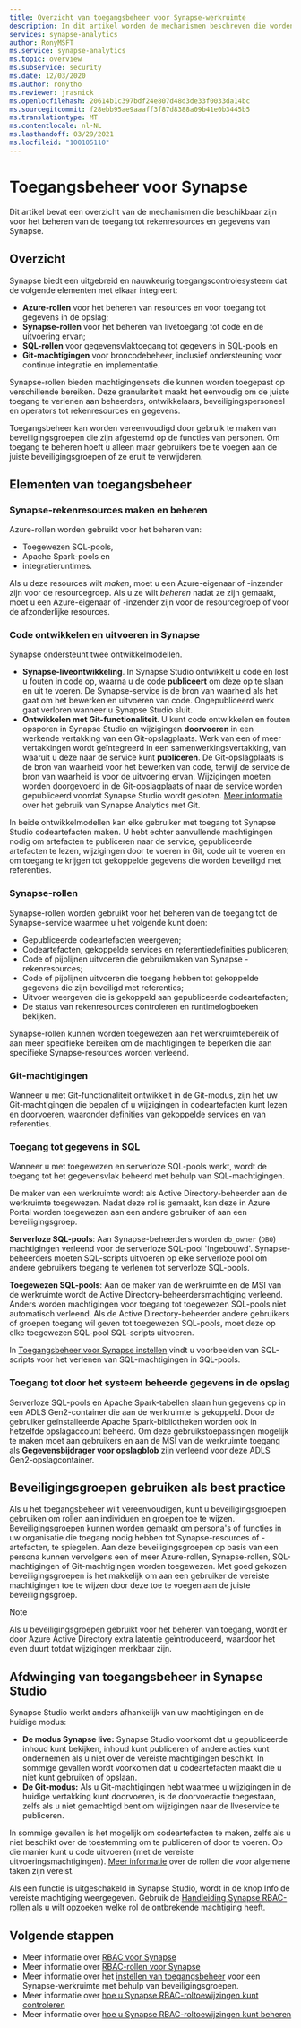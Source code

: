 ```yaml
---
title: Overzicht van toegangsbeheer voor Synapse-werkruimte
description: In dit artikel worden de mechanismen beschreven die worden gebruikt voor het beheren van de toegang tot een Synapse-werkruimte, evenals de resources en codeartefacten die deze bevat.
services: synapse-analytics
author: RonyMSFT
ms.service: synapse-analytics
ms.topic: overview
ms.subservice: security
ms.date: 12/03/2020
ms.author: ronytho
ms.reviewer: jrasnick
ms.openlocfilehash: 20614b1c397bdf24e807d48d3de33f0033da14bc
ms.sourcegitcommit: f28ebb95ae9aaaff3f87d8388a09b41e0b3445b5
ms.translationtype: MT
ms.contentlocale: nl-NL
ms.lasthandoff: 03/29/2021
ms.locfileid: "100105110"
---
```

# <a name="synapse-access-control"></a>Toegangsbeheer voor Synapse 

Dit artikel bevat een overzicht van de mechanismen die beschikbaar zijn voor het beheren van de toegang tot rekenresources en gegevens van Synapse.  

## <a name="overview"></a>Overzicht

Synapse biedt een uitgebreid en nauwkeurig toegangscontrolesysteem dat de volgende elementen met elkaar integreert: 
- **Azure-rollen** voor het beheren van resources en voor toegang tot gegevens in de opslag; 
- **Synapse-rollen** voor het beheren van livetoegang tot code en de uitvoering ervan; 
- **SQL-rollen** voor gegevensvlaktoegang tot gegevens in SQL-pools en 
- **Git-machtigingen** voor broncodebeheer, inclusief ondersteuning voor continue integratie en implementatie.  

Synapse-rollen bieden machtigingensets die kunnen worden toegepast op verschillende bereiken. Deze granulariteit maakt het eenvoudig om de juiste toegang te verlenen aan beheerders, ontwikkelaars, beveiligingspersoneel en operators tot rekenresources en gegevens.

Toegangsbeheer kan worden vereenvoudigd door gebruik te maken van beveiligingsgroepen die zijn afgestemd op de functies van personen. Om toegang te beheren hoeft u alleen maar gebruikers toe te voegen aan de juiste beveiligingsgroepen of ze eruit te verwijderen.

## <a name="access-control-elements"></a>Elementen van toegangsbeheer

### <a name="creating-and-managing-synapse-compute-resources"></a>Synapse-rekenresources maken en beheren

Azure-rollen worden gebruikt voor het beheren van: 
- Toegewezen SQL-pools, 
- Apache Spark-pools en 
- integratieruntimes. 

Als u deze resources wilt *maken*, moet u een Azure-eigenaar of -inzender zijn voor de resourcegroep. Als u ze wilt *beheren* nadat ze zijn gemaakt, moet u een Azure-eigenaar of -inzender zijn voor de resourcegroep of voor de afzonderlijke resources. 

### <a name="developing-and-executing-code-in-synapse"></a>Code ontwikkelen en uitvoeren in Synapse 

Synapse ondersteunt twee ontwikkelmodellen.

- **Synapse-liveontwikkeling**. In Synapse Studio ontwikkelt u code en lost u fouten in code op, waarna u de code **publiceert** om deze op te slaan en uit te voeren.  De Synapse-service is de bron van waarheid als het gaat om het bewerken en uitvoeren van code.  Ongepubliceerd werk gaat verloren wanneer u Synapse Studio sluit.  
- **Ontwikkelen met Git-functionaliteit**. U kunt code ontwikkelen en fouten opsporen in Synapse Studio en wijzigingen **doorvoeren** in een werkende vertakking van een Git-opslagplaats. Werk van een of meer vertakkingen wordt geïntegreerd in een samenwerkingsvertakking, van waaruit u deze naar de service kunt **publiceren**. De Git-opslagplaats is de bron van waarheid voor het bewerken van code, terwijl de service de bron van waarheid is voor de uitvoering ervan. Wijzigingen moeten worden doorgevoerd in de Git-opslagplaats of naar de service worden gepubliceerd voordat Synapse Studio wordt gesloten. [Meer informatie](../cicd/continuous-integration-deployment.md) over het gebruik van Synapse Analytics met Git.

In beide ontwikkelmodellen kan elke gebruiker met toegang tot Synapse Studio codeartefacten maken. U hebt echter aanvullende machtigingen nodig om artefacten te publiceren naar de service, gepubliceerde artefacten te lezen, wijzigingen door te voeren in Git, code uit te voeren en om toegang te krijgen tot gekoppelde gegevens die worden beveiligd met referenties.

### <a name="synapse-roles"></a>Synapse-rollen

Synapse-rollen worden gebruikt voor het beheren van de toegang tot de Synapse-service waarmee u het volgende kunt doen: 
- Gepubliceerde codeartefacten weergeven; 
- Codeartefacten, gekoppelde services en referentiedefinities publiceren;
- Code of pijplijnen uitvoeren die gebruikmaken van Synapse -rekenresources;
- Code of pijplijnen uitvoeren die toegang hebben tot gekoppelde gegevens die zijn beveiligd met referenties;
- Uitvoer weergeven die is gekoppeld aan gepubliceerde codeartefacten;
- De status van rekenresources controleren en runtimelogboeken bekijken.

Synapse-rollen kunnen worden toegewezen aan het werkruimtebereik of aan meer specifieke bereiken om de machtigingen te beperken die aan specifieke Synapse-resources worden verleend.

### <a name="git-permissions"></a>Git-machtigingen

Wanneer u met Git-functionaliteit ontwikkelt in de Git-modus, zijn het uw Git-machtigingen die bepalen of u wijzigingen in codeartefacten kunt lezen en doorvoeren, waaronder definities van gekoppelde services en van referenties.   
   
### <a name="accessing-data-in-sql"></a>Toegang tot gegevens in SQL

Wanneer u met toegewezen en serverloze SQL-pools werkt, wordt de toegang tot het gegevensvlak beheerd met behulp van SQL-machtigingen. 

De maker van een werkruimte wordt als Active Directory-beheerder aan de werkruimte toegewezen. Nadat deze rol is gemaakt, kan deze in Azure Portal worden toegewezen aan een andere gebruiker of aan een beveiligingsgroep.

**Serverloze SQL-pools**: Aan Synapse-beheerders worden `db_owner` (`DBO`) machtigingen verleend voor de serverloze SQL-pool 'Ingebouwd'. Synapse-beheerders moeten SQL-scripts uitvoeren op elke serverloze pool om andere gebruikers toegang te verlenen tot serverloze SQL-pools.  

**Toegewezen SQL-pools**: Aan de maker van de werkruimte en de MSI van de werkruimte wordt de Active Directory-beheerdersmachtiging verleend.  Anders worden machtigingen voor toegang tot toegewezen SQL-pools niet automatisch verleend. Als de Active Directory-beheerder andere gebruikers of groepen toegang wil geven tot toegewezen SQL-pools, moet deze op elke toegewezen SQL-pool SQL-scripts uitvoeren.

In [Toegangsbeheer voor Synapse instellen](./how-to-set-up-access-control.md) vindt u voorbeelden van SQL-scripts voor het verlenen van SQL-machtigingen in SQL-pools.  

 ### <a name="accessing-system-managed-data-in-storage"></a>Toegang tot door het systeem beheerde gegevens in de opslag

Serverloze SQL-pools en Apache Spark-tabellen slaan hun gegevens op in een ADLS Gen2-container die aan de werkruimte is gekoppeld. Door de gebruiker geïnstalleerde Apache Spark-bibliotheken worden ook in hetzelfde opslagaccount beheerd. Om deze gebruikstoepassingen mogelijk te maken moet aan gebruikers en aan de MSI van de werkruimte toegang als **Gegevensbijdrager voor opslagblob** zijn verleend voor deze ADLS Gen2-opslagcontainer.  

## <a name="using-security-groups-as-a-best-practice"></a>Beveiligingsgroepen gebruiken als best practice

Als u het toegangsbeheer wilt vereenvoudigen, kunt u beveiligingsgroepen gebruiken om rollen aan individuen en groepen toe te wijzen. Beveiligingsgroepen kunnen worden gemaakt om persona's of functies in uw organisatie die toegang nodig hebben tot Synapse-resources of -artefacten, te spiegelen.  Aan deze beveiligingsgroepen op basis van een persona kunnen vervolgens een of meer Azure-rollen, Synapse-rollen, SQL-machtigingen of Git-machtigingen worden toegewezen. Met goed gekozen beveiligingsgroepen is het makkelijk om aan een gebruiker de vereiste machtigingen toe te wijzen door deze toe te voegen aan de juiste beveiligingsgroep. 

>[!Note]
>Als u beveiligingsgroepen gebruikt voor het beheren van toegang, wordt er door Azure Active Directory extra latentie geïntroduceerd, waardoor het even duurt totdat wijzigingen merkbaar zijn. 

## <a name="access-control-enforcement-in-synapse-studio"></a>Afdwinging van toegangsbeheer in Synapse Studio

Synapse Studio werkt anders afhankelijk van uw machtigingen en de huidige modus:
- **De modus Synapse live:** Synapse Studio voorkomt dat u gepubliceerde inhoud kunt bekijken, inhoud kunt publiceren of andere acties kunt ondernemen als u niet over de vereiste machtigingen beschikt.  In sommige gevallen wordt voorkomen dat u codeartefacten maakt die u niet kunt gebruiken of opslaan. 
- **De Git-modus:** Als u Git-machtigingen hebt waarmee u wijzigingen in de huidige vertakking kunt doorvoeren, is de doorvoeractie toegestaan, zelfs als u niet gemachtigd bent om wijzigingen naar de llveservice te publiceren.  

In sommige gevallen is het mogelijk om codeartefacten te maken, zelfs als u niet beschikt over de toestemming om te publiceren of door te voeren. Op die manier kunt u code uitvoeren (met de vereiste uitvoeringsmachtigingen). [Meer informatie](./synapse-workspace-understand-what-role-you-need.md) over de rollen die voor algemene taken zijn vereist. 

Als een functie is uitgeschakeld in Synapse Studio, wordt in de knop Info de vereiste machtiging weergegeven. Gebruik de [Handleiding Synapse RBAC-rollen](./synapse-workspace-synapse-rbac-roles.md#synapse-rbac-actions-and-the-roles-that-permit-them) als u wilt opzoeken welke rol de ontbrekende machtiging heeft.


## <a name="next-steps"></a>Volgende stappen

- Meer informatie over [RBAC voor Synapse](./synapse-workspace-synapse-rbac.md)
- Meer informatie over [RBAC-rollen voor Synapse](./synapse-workspace-synapse-rbac-roles.md)
- Meer informatie over het [instellen van toegangsbeheer](./how-to-set-up-access-control.md) voor een Synapse-werkruimte met behulp van beveiligingsgroepen.
- Meer informatie over [hoe u Synapse RBAC-roltoewijzingen kunt controleren](./how-to-review-synapse-rbac-role-assignments.md)
- Meer informatie over [hoe u Synapse RBAC-roltoewijzingen kunt beheren](./how-to-manage-synapse-rbac-role-assignments.md)
